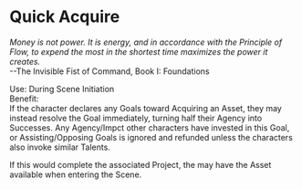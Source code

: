 # Quick Acquire

*Money is not power. It is energy, and in accordance with the Principle of Flow, to expend the most in the shortest time maximizes the power it creates.*  
--The Invisible Fist of Command, Book I: Foundations

Use: During Scene Initiation  
Benefit:  
If the character declares any Goals toward Acquiring an Asset, they may instead resolve the Goal immediately, turning half their Agency into Successes. Any Agency/Impct other characters have invested in this Goal, or Assisting/Opposing Goals is ignored and refunded unless the characters also invoke similar Talents. 

If this would complete the associated Project, the may have the Asset available when entering the Scene.
